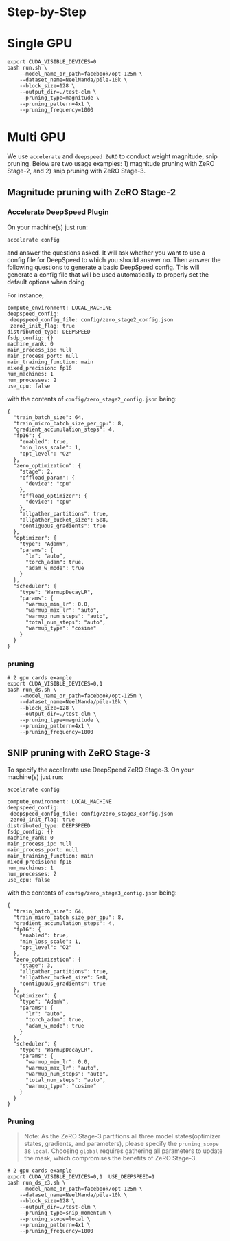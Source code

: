 Step-by-Step
============

# Single GPU

```
export CUDA_VISIBLE_DEVICES=0
bash run.sh \
    --model_name_or_path=facebook/opt-125m \
    --dataset_name=NeelNanda/pile-10k \
    --block_size=128 \
    --output_dir=./test-clm \
    --pruning_type=magnitude \
    --pruning_pattern=4x1 \
    --pruning_frequency=1000
```

# Multi GPU

We use `accelerate` and `deepspeed ZeRO` to conduct weight magnitude, snip pruning. Below are two usage examples: 1) magnitude pruning with ZeRO Stage-2, and 2) snip pruning with ZeRO Stage-3.

## Magnitude pruning with ZeRO Stage-2
### Accelerate DeepSpeed Plugin

On your machine(s) just run:
```
accelerate config
```

and answer the questions asked. It will ask whether you want to use a config file for DeepSpeed to which you should answer no. Then answer the following questions to generate a basic DeepSpeed config. This will generate a config file that will be used automatically to properly set the default options when doing

For instance,

```
compute_environment: LOCAL_MACHINE
deepspeed_config:
 deepspeed_config_file: config/zero_stage2_config.json
 zero3_init_flag: true
distributed_type: DEEPSPEED
fsdp_config: {}
machine_rank: 0
main_process_ip: null
main_process_port: null
main_training_function: main
mixed_precision: fp16
num_machines: 1
num_processes: 2
use_cpu: false
```
with the contents of `config/zero_stage2_config.json` being:

```
{
  "train_batch_size": 64,
  "train_micro_batch_size_per_gpu": 8,
  "gradient_accumulation_steps": 4,
  "fp16": {
    "enabled": true,
    "min_loss_scale": 1,
    "opt_level": "O2"
  },
  "zero_optimization": {
    "stage": 2,
    "offload_param": {
      "device": "cpu"
    },
    "offload_optimizer": {
      "device": "cpu"
    },
    "allgather_partitions": true,
    "allgather_bucket_size": 5e8,
    "contiguous_gradients": true
  },
  "optimizer": {
    "type": "AdamW",
    "params": {
      "lr": "auto",
      "torch_adam": true,
      "adam_w_mode": true
    }
  },
  "scheduler": {
    "type": "WarmupDecayLR",
    "params": {
      "warmup_min_lr": 0.0,
      "warmup_max_lr": "auto",
      "warmup_num_steps": "auto",
      "total_num_steps": "auto",
      "warmup_type": "cosine"
    }
  }
}
```

### pruning

```
# 2 gpu cards example
export CUDA_VISIBLE_DEVICES=0,1
bash run_ds.sh \
    --model_name_or_path=facebook/opt-125m \
    --dataset_name=NeelNanda/pile-10k \
    --block_size=128 \
    --output_dir=./test-clm \
    --pruning_type=magnitude \
    --pruning_pattern=4x1 \
    --pruning_frequency=1000
```


## SNIP pruning with ZeRO Stage-3

To specify the accelerate use DeepSpeed ZeRO Stage-3. On your machine(s) just run:
``` shell
accelerate config

compute_environment: LOCAL_MACHINE
deepspeed_config:
 deepspeed_config_file: config/zero_stage3_config.json
 zero3_init_flag: true
distributed_type: DEEPSPEED
fsdp_config: {}
machine_rank: 0
main_process_ip: null
main_process_port: null
main_training_function: main
mixed_precision: fp16
num_machines: 1
num_processes: 2
use_cpu: false
```
with the contents of `config/zero_stage3_config.json` being:

```
{
  "train_batch_size": 64,
  "train_micro_batch_size_per_gpu": 8,
  "gradient_accumulation_steps": 4,
  "fp16": {
    "enabled": true,
    "min_loss_scale": 1,
    "opt_level": "O2"
  },
  "zero_optimization": {
    "stage": 3,
    "allgather_partitions": true,
    "allgather_bucket_size": 5e8,
    "contiguous_gradients": true
  },
  "optimizer": {
    "type": "AdamW",
    "params": {
      "lr": "auto",
      "torch_adam": true,
      "adam_w_mode": true
    }
  },
  "scheduler": {
    "type": "WarmupDecayLR",
    "params": {
      "warmup_min_lr": 0.0,
      "warmup_max_lr": "auto",
      "warmup_num_steps": "auto",
      "total_num_steps": "auto",
      "warmup_type": "cosine"
    }
  }
}
```

### Pruning
> Note: As the ZeRO Stage-3 partitions all three model states(optimizer states, gradients, and parameters), please specify the `pruning_scope` as `local`. Choosing `global` requires gathering all parameters to update the mask, which compromises the benefits of ZeRO Stage-3.


```
# 2 gpu cards example
export CUDA_VISIBLE_DEVICES=0,1  USE_DEEPSPEED=1
bash run_ds_z3.sh \
    --model_name_or_path=facebook/opt-125m \
    --dataset_name=NeelNanda/pile-10k \
    --block_size=128 \
    --output_dir=./test-clm \
    --pruning_type=snip_momentum \
    --pruning_scope=local \
    --pruning_pattern=4x1 \
    --pruning_frequency=1000
```
